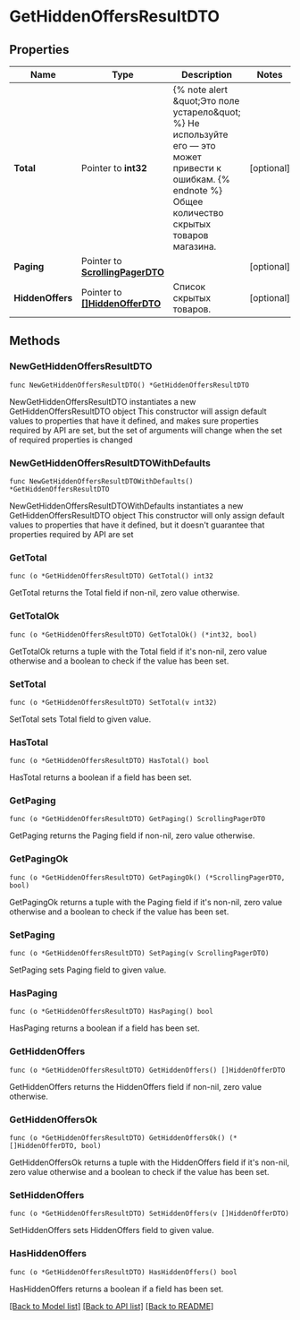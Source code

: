 # GetHiddenOffersResultDTO

## Properties

Name | Type | Description | Notes
------------ | ------------- | ------------- | -------------
**Total** | Pointer to **int32** | {% note alert \&quot;Это поле устарело\&quot; %}  Не используйте его — это может привести к ошибкам.  {% endnote %}  Общее количество скрытых товаров магазина.  | [optional] 
**Paging** | Pointer to [**ScrollingPagerDTO**](ScrollingPagerDTO.md) |  | [optional] 
**HiddenOffers** | Pointer to [**[]HiddenOfferDTO**](HiddenOfferDTO.md) | Список скрытых товаров. | [optional] 

## Methods

### NewGetHiddenOffersResultDTO

`func NewGetHiddenOffersResultDTO() *GetHiddenOffersResultDTO`

NewGetHiddenOffersResultDTO instantiates a new GetHiddenOffersResultDTO object
This constructor will assign default values to properties that have it defined,
and makes sure properties required by API are set, but the set of arguments
will change when the set of required properties is changed

### NewGetHiddenOffersResultDTOWithDefaults

`func NewGetHiddenOffersResultDTOWithDefaults() *GetHiddenOffersResultDTO`

NewGetHiddenOffersResultDTOWithDefaults instantiates a new GetHiddenOffersResultDTO object
This constructor will only assign default values to properties that have it defined,
but it doesn't guarantee that properties required by API are set

### GetTotal

`func (o *GetHiddenOffersResultDTO) GetTotal() int32`

GetTotal returns the Total field if non-nil, zero value otherwise.

### GetTotalOk

`func (o *GetHiddenOffersResultDTO) GetTotalOk() (*int32, bool)`

GetTotalOk returns a tuple with the Total field if it's non-nil, zero value otherwise
and a boolean to check if the value has been set.

### SetTotal

`func (o *GetHiddenOffersResultDTO) SetTotal(v int32)`

SetTotal sets Total field to given value.

### HasTotal

`func (o *GetHiddenOffersResultDTO) HasTotal() bool`

HasTotal returns a boolean if a field has been set.

### GetPaging

`func (o *GetHiddenOffersResultDTO) GetPaging() ScrollingPagerDTO`

GetPaging returns the Paging field if non-nil, zero value otherwise.

### GetPagingOk

`func (o *GetHiddenOffersResultDTO) GetPagingOk() (*ScrollingPagerDTO, bool)`

GetPagingOk returns a tuple with the Paging field if it's non-nil, zero value otherwise
and a boolean to check if the value has been set.

### SetPaging

`func (o *GetHiddenOffersResultDTO) SetPaging(v ScrollingPagerDTO)`

SetPaging sets Paging field to given value.

### HasPaging

`func (o *GetHiddenOffersResultDTO) HasPaging() bool`

HasPaging returns a boolean if a field has been set.

### GetHiddenOffers

`func (o *GetHiddenOffersResultDTO) GetHiddenOffers() []HiddenOfferDTO`

GetHiddenOffers returns the HiddenOffers field if non-nil, zero value otherwise.

### GetHiddenOffersOk

`func (o *GetHiddenOffersResultDTO) GetHiddenOffersOk() (*[]HiddenOfferDTO, bool)`

GetHiddenOffersOk returns a tuple with the HiddenOffers field if it's non-nil, zero value otherwise
and a boolean to check if the value has been set.

### SetHiddenOffers

`func (o *GetHiddenOffersResultDTO) SetHiddenOffers(v []HiddenOfferDTO)`

SetHiddenOffers sets HiddenOffers field to given value.

### HasHiddenOffers

`func (o *GetHiddenOffersResultDTO) HasHiddenOffers() bool`

HasHiddenOffers returns a boolean if a field has been set.


[[Back to Model list]](../README.md#documentation-for-models) [[Back to API list]](../README.md#documentation-for-api-endpoints) [[Back to README]](../README.md)


